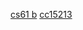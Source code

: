 [cs61 b](https://sp19.datastructur.es/)
[cc15213](http://www.cs.cmu.edu/afs/cs/academic/class/15213-s18/www/schedule.html)
